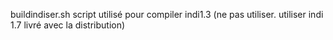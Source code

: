 buildindiser.sh		script utilisé pour compiler indi1.3 (ne pas utiliser. utiliser indi 1.7 livré avec la distribution)
